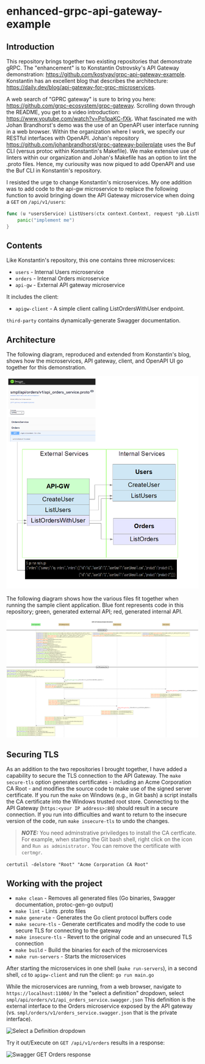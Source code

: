 # enhanced-grpc-api-gateway-example

## Introduction

This repository brings together two existing repositories that demonstrate gRPC. The "enhancement" is to Konstantin Ostrovsky's API Gateway demonstration:
<https://github.com/kostyay/grpc-api-gateway-example>.
Konstantin has an excellent blog that describes the architecture: <https://daily.dev/blog/api-gateway-for-grpc-microservices>.

A web search of "GPRC gateway" is sure to bring you here: <https://github.com/grpc-ecosystem/grpc-gateway>. Scrolling down through the README, you get to a video introduction: <https://www.youtube.com/watch?v=Pq1paKC-fXk>. What fascinated me with Johan Brandhorst's demo was the use of an OpenAPI user interface running in a web browser. Within the organization where I work, we specify our RESTful interfaces with OpenAPI. Johan's repository  <https://github.com/johanbrandhorst/grpc-gateway-boilerplate> uses the Buf CLI (versus protoc within Konstantin's Makefile). We make extensive use of linters within our organization and Johan's Makefile has an option to lint the .proto files. Hence, my curiousity was now piqued to add OpenAPI and use the Buf CLI in Konstantin's repository.

I resisted the urge to change Konstantin's microservices. My one addition was to add code to the api-gw microservice to replace the following function to avoid bringing down the API Gateway microservice when doing a `GET` on `/api/v1/users`:

```go
func (u *usersService) ListUsers(ctx context.Context, request *pb.ListUsersRequest) (*pb.ListUsersResponse, error) {
    panic("implement me")
}
```

## Contents

Like Konstantin's repository, this one contains three microservices:

* `users` - Internal Users microservice
* `orders` - Internal Orders microservice
* `api-gw` - External API gateway microservice

It includes the client:

* `apigw-client` - A simple client calling ListOrdersWithUser endpoint.

`third-party` contains dynamically-generate Swagger documentation.

## Architecture

The following diagram, reproduced and extended from Konstantin's blog, shows how the microservices, API gateway, client, and OpenAPI UI go together for this demonstration.

![How all the parts fit together](images/architecture.png)

The following diagram shows how the various files fit together when running the sample client application. Blue font represents code in this repository; green, generated external API; red, generated internal API.

![Sequencing the parts](images/interactions.png)

## Securing TLS

As an addition to the two repositories I brought together, I have added a capability to secure the TLS connection to the API Gateway. The `make secure-tls` option generates certificates - including an Acme Corporation CA Root - and modifies the source code to make use of the signed server certificate. If you run the `make` on Windows (e.g., in Git bash) a script installs the CA certificate into the Windows trusted root store. Connecting to the API Gateway (`https:<your IP address>:80`) should result in a secure connection. If you run into difficulties and want to return to the insecure version of the code, run `make insecure-tls` to undo the changes.

> **_NOTE:_**
You need adminstrative priviledges to install the CA certficate. For example, when starting the Git bash shell, right click on the icon and `Run as administrator.` You can remove the certificate with `certmgr`.

``` certutil -delstore "Root" "Acme Corporation CA Root" ```
## Working with the project

* `make clean` - Removes all generated files (Go binaries, Swagger documentation, protoc-gen-go output)
* `make lint` - Lints .proto files
* `make generate` - Generates the Go client protocol buffers code
* `make secure-tls` - Generate certificates and modify the code to use secure TLS for connecting to the gateway
* `make insecure-tls` - Revert to the original code and an unsecured TLS connection
* `make build` - Build the binaries for each of the microservices
* `make run-servers` - Starts the microservices

After starting the microservices in one shell (`make run-servers`), in a second shell, `cd` to `apigw-client` and run the client: `go run main.go`

While the microservices are running, from a web browser, navigate to `https://localhost:11000/` In the "select a definition" dropdown, select `smpl/api/orders/v1/api_orders_service.swagger.json` This definition is the external interface to the Orders microservice exposed by the API gateway (vs. `smpl/orders/v1/orders_service.swagger.json` that is the private interface).

![Select a Definition dropdown](images/select-a-definition.png)

Try it out/Execute on `GET /api/v1/orders` results in a response:

![Swagger GET Orders response](images/orders-response.png)
